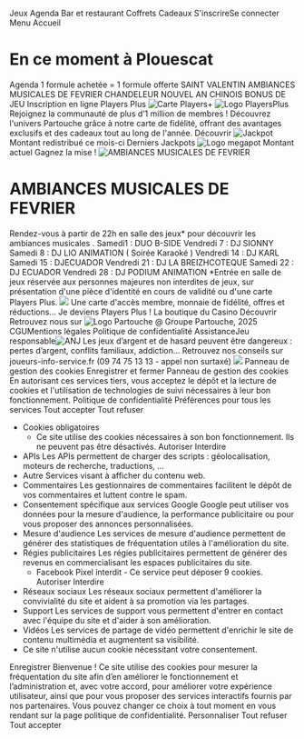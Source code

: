 Jeux  Agenda  Bar et restaurant  Coffrets Cadeaux 
S'inscrireSe connecter
Menu
Accueil
# En ce moment à Plouescat
Agenda
1 formule achetée = 1 formule offerte
SAINT VALENTIN
AMBIANCES MUSICALES DE FEVRIER
CHANDELEUR
NOUVEL AN CHINOIS
BONUS DE JEU
Inscription en ligne Players Plus
![Carte Players+](https://casino-plouescat.partouche.com/assets/card-0a1c5531.webp)
![Logo PlayersPlus](https://casino-plouescat.partouche.com/assets/logopplus-b291bd45.webp)
Rejoignez la communauté de plus d’1 million de membres ! Découvrez l'univers Partouche grâce à notre carte de fidélité, offrant des avantages exclusifs et des cadeaux tout au long de l'année. 
Découvrir
![Jackpot](https://casino-plouescat.partouche.com/assets/jackpot-bb543dfd.webp)
Montant redistribué ce mois-ci
Derniers Jackpots
![Logo megapot](https://casino-plouescat.partouche.com/assets/megapot-48add961.webp)
Montant actuel
Gagnez la mise !
![AMBIANCES MUSICALES DE FEVRIER](https://cdn.partouche.com/9e0f7ad0-d4d2-11ef-b67f-894bb6e2d7e4.jpeg)
# AMBIANCES MUSICALES DE FEVRIER
Rendez-vous à partir de 22h en salle des jeux* pour découvrir les ambiances musicales .
Samedi1 : DUO B-SIDE
Vendredi 7 : DJ SIONNY
Samedi 8 : DJ LIO ANIMATION ( Soirée Karaoké )
Vendredi 14 : DJ KARL
Samedi 15 : DJECUADOR
Vendredi 21 : DJ LA BREIZHCOTEQUE
Samedi 22 : DJ ECUADOR
Vendredi 28 : DJ PODIUM ANIMATION
*Entrée en salle de jeux réservée aux personnes majeures non interdites de jeux, sur présentation d'une pièce d'identité en cours de validité ou d'une carte Players Plus.
![](https://casino-plouescat.partouche.com/assets/logopplusv2_fondNoir-02a17f23.svg)
Une carte d'accès membre, monnaie de fidélité, offres et réductions...
Je deviens Players Plus !
La boutique du Casino
Découvrir
Retrouvez nous sur
![Logo Partouche](https://casino-plouescat.partouche.com/icons/fond_noir/logoPartouche.svg)
@ Groupe Partouche, 2025 
CGUMentions légales Politique de confidentialité AssistanceJeu responsable![ANJ](https://casino-plouescat.partouche.com/img/anj_18.webp)
Les jeux d’argent et de hasard peuvent être dangereux : pertes d’argent, conflits familiaux, addiction... Retrouvez nos conseils sur joueurs-info-service.fr (09 74 75 13 13 - appel non surtaxé) ![](https://casino-plouescat.partouche.com/assets/gouv-59177436.png)
Panneau de gestion des cookies
Enregistrer et fermer 
Panneau de gestion des cookies
En autorisant ces services tiers, vous acceptez le dépôt et la lecture de cookies et l'utilisation de technologies de suivi nécessaires à leur bon fonctionnement.  Politique de confidentialité 
Préférences pour tous les services
Tout accepter  Tout refuser 
  * Cookies obligatoires
    * Ce site utilise des cookies nécessaires à son bon fonctionnement. Ils ne peuvent pas être désactivés.
Autoriser  Interdire 
  * APIs
Les APIs permettent de charger des scripts : géolocalisation, moteurs de recherche, traductions, ... 
  * Autre
Services visant à afficher du contenu web. 
  * Commentaires
Les gestionnaires de commentaires facilitent le dépôt de vos commentaires et luttent contre le spam. 
  * Consentement spécifique aux services Google
Google peut utiliser vos données pour la mesure d'audience, la performance publicitaire ou pour vous proposer des annonces personnalisées. 
  * Mesure d'audience
Les services de mesure d'audience permettent de générer des statistiques de fréquentation utiles à l'amélioration du site. 
  * Régies publicitaires
Les régies publicitaires permettent de générer des revenus en commercialisant les espaces publicitaires du site. 
    * Facebook Pixel
interdit -  Ce service peut déposer 9 cookies.
Autoriser  Interdire 
  * Réseaux sociaux
Les réseaux sociaux permettent d'améliorer la convivialité du site et aident à sa promotion via les partages. 
  * Support
Les services de support vous permettent d'entrer en contact avec l'équipe du site et d'aider à son amélioration. 
  * Vidéos
Les services de partage de vidéo permettent d'enrichir le site de contenu multimédia et augmentent sa visibilité. 
  * Ce site n'utilise aucun cookie nécessitant votre consentement.


Enregistrer
Bienvenue ! Ce site utilise des cookies pour mesurer la fréquentation du site afin d’en améliorer le fonctionnement et l’administration et, avec votre accord, pour améliorer votre expérience utilisateur, ainsi que pour vous proposer des services interactifs fournis par nos partenaires. Vous pouvez changer ce choix à tout moment en vous rendant sur la page politique de confidentialité. 
Personnaliser  Tout refuser  Tout accepter 
